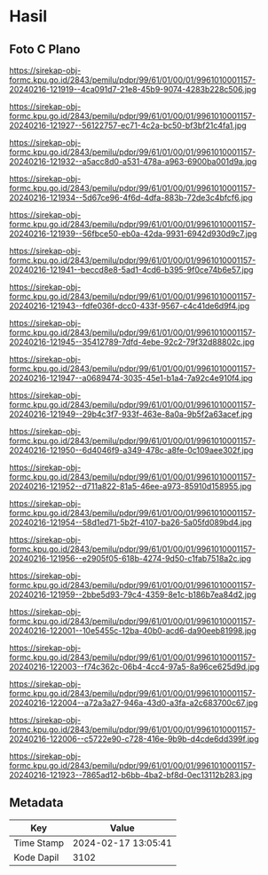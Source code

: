 # Hasil

## Foto C Plano

https://sirekap-obj-formc.kpu.go.id/2843/pemilu/pdpr/99/61/01/00/01/9961010001157-20240216-121919--4ca091d7-21e8-45b9-9074-4283b228c506.jpg

https://sirekap-obj-formc.kpu.go.id/2843/pemilu/pdpr/99/61/01/00/01/9961010001157-20240216-121927--56122757-ec71-4c2a-bc50-bf3bf21c4fa1.jpg

https://sirekap-obj-formc.kpu.go.id/2843/pemilu/pdpr/99/61/01/00/01/9961010001157-20240216-121932--a5acc8d0-a531-478a-a963-6900ba001d9a.jpg

https://sirekap-obj-formc.kpu.go.id/2843/pemilu/pdpr/99/61/01/00/01/9961010001157-20240216-121934--5d67ce96-4f6d-4dfa-883b-72de3c4bfcf6.jpg

https://sirekap-obj-formc.kpu.go.id/2843/pemilu/pdpr/99/61/01/00/01/9961010001157-20240216-121939--56fbce50-eb0a-42da-9931-6942d930d9c7.jpg

https://sirekap-obj-formc.kpu.go.id/2843/pemilu/pdpr/99/61/01/00/01/9961010001157-20240216-121941--beccd8e8-5ad1-4cd6-b395-9f0ce74b6e57.jpg

https://sirekap-obj-formc.kpu.go.id/2843/pemilu/pdpr/99/61/01/00/01/9961010001157-20240216-121943--fdfe036f-dcc0-433f-9567-c4c41de6d9f4.jpg

https://sirekap-obj-formc.kpu.go.id/2843/pemilu/pdpr/99/61/01/00/01/9961010001157-20240216-121945--35412789-7dfd-4ebe-92c2-79f32d88802c.jpg

https://sirekap-obj-formc.kpu.go.id/2843/pemilu/pdpr/99/61/01/00/01/9961010001157-20240216-121947--a0689474-3035-45e1-b1a4-7a92c4e910f4.jpg

https://sirekap-obj-formc.kpu.go.id/2843/pemilu/pdpr/99/61/01/00/01/9961010001157-20240216-121949--29b4c3f7-933f-463e-8a0a-9b5f2a63acef.jpg

https://sirekap-obj-formc.kpu.go.id/2843/pemilu/pdpr/99/61/01/00/01/9961010001157-20240216-121950--6d4046f9-a349-478c-a8fe-0c109aee302f.jpg

https://sirekap-obj-formc.kpu.go.id/2843/pemilu/pdpr/99/61/01/00/01/9961010001157-20240216-121952--d711a822-81a5-46ee-a973-85910d158955.jpg

https://sirekap-obj-formc.kpu.go.id/2843/pemilu/pdpr/99/61/01/00/01/9961010001157-20240216-121954--58d1ed71-5b2f-4107-ba26-5a05fd089bd4.jpg

https://sirekap-obj-formc.kpu.go.id/2843/pemilu/pdpr/99/61/01/00/01/9961010001157-20240216-121956--e2905f05-618b-4274-9d50-c1fab7518a2c.jpg

https://sirekap-obj-formc.kpu.go.id/2843/pemilu/pdpr/99/61/01/00/01/9961010001157-20240216-121959--2bbe5d93-79c4-4359-8e1c-b186b7ea84d2.jpg

https://sirekap-obj-formc.kpu.go.id/2843/pemilu/pdpr/99/61/01/00/01/9961010001157-20240216-122001--10e5455c-12ba-40b0-acd6-da90eeb81998.jpg

https://sirekap-obj-formc.kpu.go.id/2843/pemilu/pdpr/99/61/01/00/01/9961010001157-20240216-122003--f74c362c-06b4-4cc4-97a5-8a96ce625d9d.jpg

https://sirekap-obj-formc.kpu.go.id/2843/pemilu/pdpr/99/61/01/00/01/9961010001157-20240216-122004--a72a3a27-946a-43d0-a3fa-a2c683700c67.jpg

https://sirekap-obj-formc.kpu.go.id/2843/pemilu/pdpr/99/61/01/00/01/9961010001157-20240216-122006--c5722e90-c728-416e-9b9b-d4cde6dd399f.jpg

https://sirekap-obj-formc.kpu.go.id/2843/pemilu/pdpr/99/61/01/00/01/9961010001157-20240216-121923--7865ad12-b6bb-4ba2-bf8d-0ec13112b283.jpg


## Metadata

| Key        | Value               |
| ---------- | ------------------- |
| Time Stamp | 2024-02-17 13:05:41 |
| Kode Dapil | 3102                |



